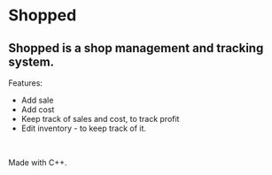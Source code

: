 # Shopped
## Shopped is a shop management and tracking system.

Features:
    <ul>
        <li>
        Add sale
        </li>
        <li>
        Add cost        
        </li>
        <li>
        Keep track of sales and cost, to track profit
        </li>
        <li>
        Edit inventory - to keep track of it.
        </li>
    </ul>

<br>

Made with C++.